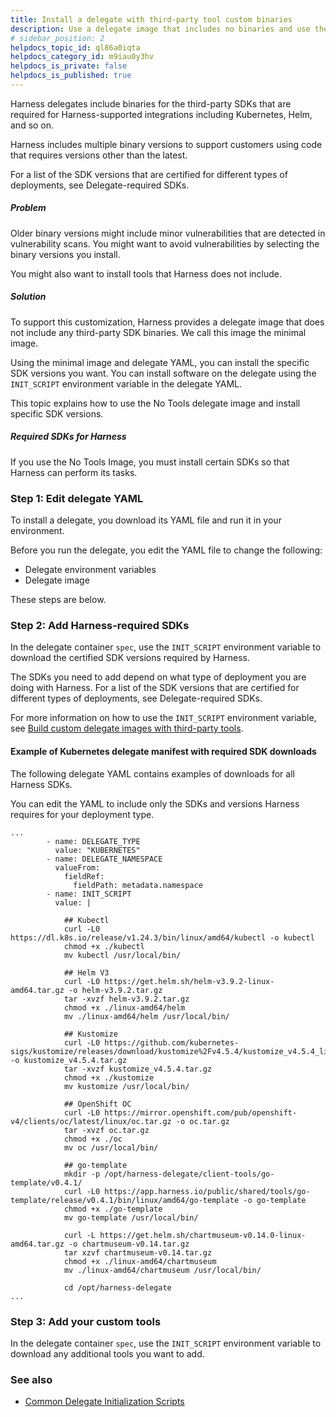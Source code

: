 ```yaml
---
title: Install a delegate with third-party tool custom binaries
description: Use a delegate image that includes no binaries and use the delegate YAML environment variables to install the binaries you want.
# sidebar_position: 2
helpdocs_topic_id: ql86a0iqta
helpdocs_category_id: m9iau0y3hv
helpdocs_is_private: false
helpdocs_is_published: true
---
```


Harness delegates include binaries for the third-party SDKs that are required for Harness-supported integrations including Kubernetes, Helm, and so on. 

Harness includes multiple binary versions to support customers using code that requires versions other than the latest.

For a list of the SDK versions that are certified for different types of deployments, see Delegate-required SDKs.


##### Problem

Older binary versions might include minor vulnerabilities that are detected in vulnerability scans. You might want to avoid vulnerabilities by selecting the binary versions you install.

You might also want to install tools that Harness does not include.

##### Solution

To support this customization, Harness provides a delegate image that does not include any third-party SDK binaries. We call this image the minimal image.

Using the minimal image and delegate YAML, you can install the specific SDK versions you want. You can install software on the delegate using the `INIT_SCRIPT` environment variable in the delegate YAML.

This topic explains how to use the No Tools delegate image and install specific SDK versions.

##### Required SDKs for Harness

If you use the No Tools Image, you must install certain SDKs so that Harness can perform its tasks. 

### Step 1: Edit delegate YAML

To install a delegate, you download its YAML file and run it in your environment.

Before you run the delegate, you edit the YAML file to change the following:

* Delegate environment variables
* Delegate image

These steps are below.

### Step 2: Add Harness-required SDKs

In the delegate container `spec`, use the `INIT_SCRIPT` environment variable to download the certified SDK versions required by Harness.

The SDKs you need to add depend on what type of deployment you are doing with Harness. For a list of the SDK versions that are certified for different types of deployments, see Delegate-required SDKs.

For more information on how to use the `INIT_SCRIPT` environment variable, see [Build custom delegate images with third-party tools](/docs/platform/2_Delegates/customize-delegates/build-custom-delegate-images-with-third-party-tools.md).


#### Example of Kubernetes delegate manifest with required SDK downloads

The following delegate YAML contains examples of downloads for all Harness SDKs.

You can edit the YAML to include only the SDKs and versions Harness requires for your deployment type.

```
...   
        - name: DELEGATE_TYPE  
          value: "KUBERNETES"  
        - name: DELEGATE_NAMESPACE  
          valueFrom:  
            fieldRef:  
              fieldPath: metadata.namespace  
        - name: INIT_SCRIPT  
          value: |  
              
            ## Kubectl   
            curl -L0 https://dl.k8s.io/release/v1.24.3/bin/linux/amd64/kubectl -o kubectl  
            chmod +x ./kubectl  
            mv kubectl /usr/local/bin/
              
            ## Helm V3  
            curl -L0 https://get.helm.sh/helm-v3.9.2-linux-amd64.tar.gz -o helm-v3.9.2.tar.gz  
            tar -xvzf helm-v3.9.2.tar.gz  
            chmod +x ./linux-amd64/helm  
            mv ./linux-amd64/helm /usr/local/bin/ 
  
            ## Kustomize  
            curl -L0 https://github.com/kubernetes-sigs/kustomize/releases/download/kustomize%2Fv4.5.4/kustomize_v4.5.4_linux_amd64.tar.gz -o kustomize_v4.5.4.tar.gz  
            tar -xvzf kustomize_v4.5.4.tar.gz  
            chmod +x ./kustomize  
            mv kustomize /usr/local/bin/
  
            ## OpenShift OC  
            curl -L0 https://mirror.openshift.com/pub/openshift-v4/clients/oc/latest/linux/oc.tar.gz -o oc.tar.gz  
            tar -xvzf oc.tar.gz  
            chmod +x ./oc  
            mv oc /usr/local/bin/ 
              
            ## go-template   
            mkdir -p /opt/harness-delegate/client-tools/go-template/v0.4.1/  
            curl -L0 https://app.harness.io/public/shared/tools/go-template/release/v0.4.1/bin/linux/amd64/go-template -o go-template  
            chmod +x ./go-template  
            mv go-template /usr/local/bin/
              
            curl -L https://get.helm.sh/chartmuseum-v0.14.0-linux-amd64.tar.gz -o chartmuseum-v0.14.tar.gz  
            tar xzvf chartmuseum-v0.14.tar.gz  
            chmod +x ./linux-amd64/chartmuseum  
            mv ./linux-amd64/chartmuseum /usr/local/bin/ 
              
            cd /opt/harness-delegate  
...
```

### Step 3: Add your custom tools

In the delegate container `spec`, use the `INIT_SCRIPT` environment variable to download any additional tools you want to add.


### See also

* [Common Delegate Initialization Scripts](/docs/platform/2_Delegates/delegate-reference/common-delegate-profile-scripts.md)

